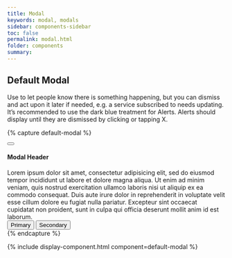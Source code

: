 ```yaml
---
title: Modal
keywords: modal, modals
sidebar: components-sidebar
toc: false
permalink: modal.html
folder: components
summary:
---
```


## Default Modal
Use to let people know there is something happening, but you can dismiss and act upon it later if needed, e.g. a service subscribed to needs updating. It’s recommended to use the dark blue treatment for Alerts. Alerts should display until they are dismissed by clicking or tapping X.

{% capture default-modal %}
<div class="tn-modal">
    <div class="tn-modal__content">
        <div class="tn-modal__header">
            <button class="tn-button tn-button--text tn-button--icon tn-button--small" aria-label="close">
                <span class="tn-icon tn-icon--close" role="presentation"></span>
            </button>
            <h4 class="tn-modal__title">Modal Header</h4>
        </div>
        <div class="tn-modal__body">
            Lorem ipsum dolor sit amet, consectetur adipisicing elit, sed do eiusmod tempor incididunt ut labore et dolore magna aliqua. Ut enim ad minim veniam, quis nostrud exercitation ullamco laboris nisi ut aliquip ex ea commodo consequat. Duis aute irure dolor in reprehenderit in voluptate velit esse cillum dolore eu fugiat nulla pariatur. Excepteur sint occaecat cupidatat non proident, sunt in culpa qui officia deserunt mollit anim id est laborum.
        </div>
        <footer class="tn-modal__footer-items">
            <button class="tn-modal__button-primary">Primary</button>
            <button class="tn-modal__button-secondary">Secondary</button>
        </footer>
    </div>
</div>
{% endcapture %}

{% include display-component.html component=default-modal %}
